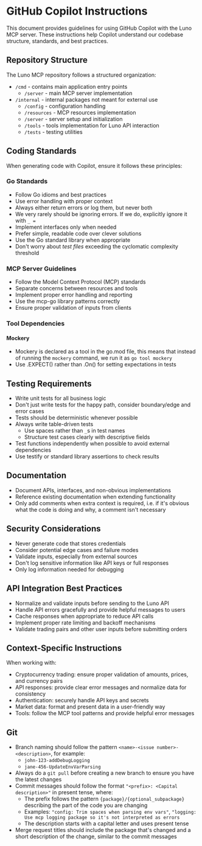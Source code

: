 # GitHub Copilot Instructions

This document provides guidelines for using GitHub Copilot with the Luno MCP server. These instructions help Copilot understand our codebase structure, standards, and best practices.

## Repository Structure

The Luno MCP repository follows a structured organization:

- `/cmd` - contains main application entry points
  - `/server` - main MCP server implementation
- `/internal` - internal packages not meant for external use
  - `/config` - configuration handling
  - `/resources` - MCP resources implementation
  - `/server` - server setup and initialization
  - `/tools` - tools implementation for Luno API interaction
  - `/tests` - testing utilities

## Coding Standards

When generating code with Copilot, ensure it follows these principles:

### Go Standards

- Follow Go idioms and best practices
- Use error handling with proper context
- Always either return errors or log them, but never both
- We very rarely should be ignoring errors. If we do, explicitly ignore it with `_ =`
- Implement interfaces only when needed
- Prefer simple, readable code over clever solutions
- Use the Go standard library when appropriate
- Don't worry about *test files* exceeding the cyclomatic complexity threshold

### MCP Server Guidelines

- Follow the Model Context Protocol (MCP) standards
- Separate concerns between resources and tools
- Implement proper error handling and reporting
- Use the mcp-go library patterns correctly
- Ensure proper validation of inputs from clients

### Tool Dependencies

#### Mockery
- Mockery is declared as a tool in the go.mod file, this means that instead of running the `mockery` command, we run it as `go tool mockery`
- Use .EXPECT() rather than .On() for setting expectations in tests

## Testing Requirements

- Write unit tests for all business logic
- Don't just write tests for the happy path, consider boundary/edge and error cases
- Tests should be deterministic whenever possible
- Always write table-driven tests
  - Use spaces rather than `_`s in test names
  - Structure test cases clearly with descriptive fields
- Test functions independently when possible to avoid external dependencies
- Use testify or standard library assertions to check results

## Documentation

- Document APIs, interfaces, and non-obvious implementations
- Reference existing documentation when extending functionality
- Only add comments when extra context is required, i.e. if it's obvious what the code is doing and why, a comment isn't necessary

## Security Considerations

- Never generate code that stores credentials
- Consider potential edge cases and failure modes
- Validate inputs, especially from external sources
- Don't log sensitive information like API keys or full responses
- Only log information needed for debugging

## API Integration Best Practices

- Normalize and validate inputs before sending to the Luno API
- Handle API errors gracefully and provide helpful messages to users
- Cache responses when appropriate to reduce API calls
- Implement proper rate limiting and backoff mechanisms
- Validate trading pairs and other user inputs before submitting orders

## Context-Specific Instructions

When working with:

- Cryptocurrency trading: ensure proper validation of amounts, prices, and currency pairs
- API responses: provide clear error messages and normalize data for consistency
- Authentication: securely handle API keys and secrets
- Market data: format and present data in a user-friendly way
- Tools: follow the MCP tool patterns and provide helpful error messages

## Git

- Branch naming should follow the pattern `<name>-<issue number>-<description>`, for example:
  - `john-123-addDebugLogging`
  - `jane-456-UpdateEnvVarParsing`
- Always do a `git pull` before creating a new branch to ensure you have the latest changes
- Commit messages should follow the format `"<prefix>: <Capital description>"` in present tense, where:
  - The prefix follows the pattern `{package}/{optional_subpackage}` describing the part of the code you are changing
  - Examples: `"config: Trim spaces when parsing env vars"`, `"logging: Use mcp logging package so it's not interpreted as errors`
  - The description starts with a capital letter and uses present tense
- Merge request titles should include the package that's changed and a short description of the change, similar to the commit messages
